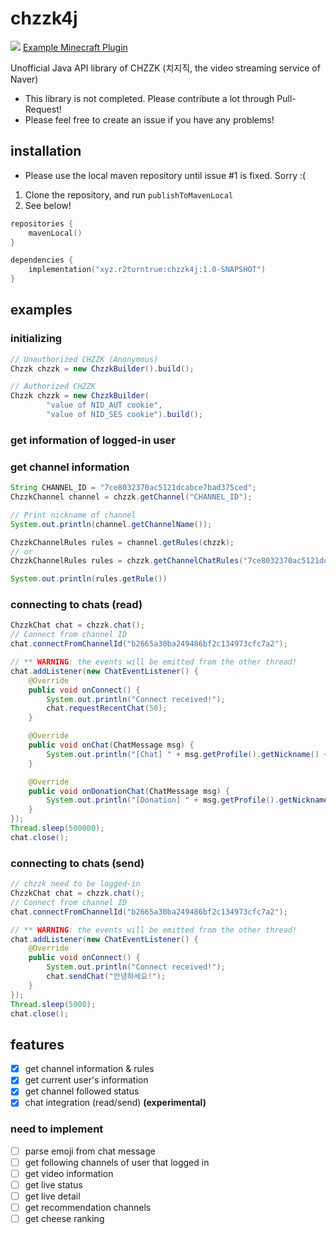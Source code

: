 # chzzk4j

![](https://jitpack.io/v/R2turnTrue/chzzk4j.svg)
[Example Minecraft Plugin](https://github.com/R2turnTrue/chzzk4j_demo)

Unofficial Java API library of CHZZK (치지직, the video streaming service of Naver)

* This library is not completed. Please contribute a lot through Pull-Request!
* Please feel free to create an issue if you have any problems!

## installation

* Please use the local maven repository until issue #1 is fixed. Sorry :(

1. Clone the repository, and run `publishToMavenLocal`
2. See below!

```kotlin
repositories {
    mavenLocal()
}

dependencies {
    implementation("xyz.r2turntrue:chzzk4j:1.0-SNAPSHOT")
}
```

## examples
### initializing
```java
// Unauthorized CHZZK (Anonymous)
Chzzk chzzk = new ChzzkBuilder().build();

// Authorized CHZZK
Chzzk chzzk = new ChzzkBuilder(
        "value of NID_AUT cookie",
        "value of NID_SES cookie").build();
```

### get information of logged-in user

### get channel information
```java
String CHANNEL_ID = "7ce8032370ac5121dcabce7bad375ced";
ChzzkChannel channel = chzzk.getChannel("CHANNEL_ID");

// Print nickname of channel
System.out.println(channel.getChannelName());

ChzzkChannelRules rules = channel.getRules(chzzk);
// or
ChzzkChannelRules rules = chzzk.getChannelChatRules("7ce8032370ac5121dcabce7bad375ced");

System.out.println(rules.getRule())
```

### connecting to chats (read)
```java
ChzzkChat chat = chzzk.chat();
// Connect from channel ID
chat.connectFromChannelId("b2665a30ba249486bf2c134973cfc7a2");

// ** WARNING: the events will be emitted from the other thread!
chat.addListener(new ChatEventListener() {
    @Override
    public void onConnect() {
        System.out.println("Connect received!");
        chat.requestRecentChat(50);
    }

    @Override
    public void onChat(ChatMessage msg) {
        System.out.println("[Chat] " + msg.getProfile().getNickname() + ": " + msg.getContent());
    }

    @Override
    public void onDonationChat(ChatMessage msg) {
        System.out.println("[Donation] " + msg.getProfile().getNickname() + ": " + msg.getContent() + " [" + msg.getExtras().getPayAmount() + "원]");
    }
});
Thread.sleep(500000);
chat.close();
```

### connecting to chats (send)
```java
// chzzk need to be logged-in
ChzzkChat chat = chzzk.chat();
// Connect from channel ID
chat.connectFromChannelId("b2665a30ba249486bf2c134973cfc7a2");

// ** WARNING: the events will be emitted from the other thread!
chat.addListener(new ChatEventListener() {
    @Override
    public void onConnect() {
        System.out.println("Connect received!");
        chat.sendChat("안녕하세요!");
    }
});
Thread.sleep(5000);
chat.close();
```

## features

- [x] get channel information & rules
- [x] get current user's information
- [x] get channel followed status
- [x] chat integration (read/send) **(experimental)**

### need to implement

- [ ] parse emoji from chat message
- [ ] get following channels of user that logged in
- [ ] get video information
- [ ] get live status
- [ ] get live detail
- [ ] get recommendation channels
- [ ] get cheese ranking